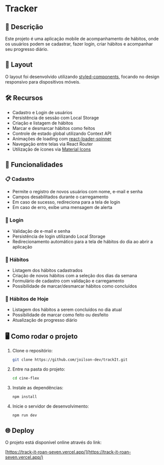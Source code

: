 
# Tracker

## 📖 Descrição

Este projeto é uma aplicação mobile de acompanhamento de hábitos, onde os usuários podem se cadastrar, fazer login, criar hábitos e acompanhar seu progresso diário.

## 🎨 Layout

O layout foi desenvolvido utilizando [styled-components](https://styled-components.com/), focando no design responsivo para dispositivos móveis.

## 🛠️ Recursos

- Cadastro e Login de usuários
- Persistência de sessão com Local Storage
- Criação e listagem de hábitos
- Marcar e desmarcar hábitos como feitos
- Controle de estado global utilizando Context API
- Animações de loading com [react-loader-spinner](https://mhnpd.github.io/react-loader-spinner/)
- Navegação entre telas via React Router
- Utilização de ícones via [Material Icons](https://mui.com/material-ui/material-icons/)

## 🚀 Funcionalidades

### 📋 Cadastro
- Permite o registro de novos usuários com nome, e-mail e senha
- Campos desabilitados durante o carregamento
- Em caso de sucesso, redireciona para a tela de login
- Em caso de erro, exibe uma mensagem de alerta

### 🔐 Login
- Validação de e-mail e senha
- Persistência de login utilizando Local Storage
- Redirecionamento automático para a tela de hábitos do dia ao abrir a aplicação

### 📅 Hábitos
- Listagem dos hábitos cadastrados
- Criação de novos hábitos com a seleção dos dias da semana
- Formulário de cadastro com validação e carregamento
- Possibilidade de marcar/desmarcar hábitos como concluídos

### 📆 Hábitos de Hoje
- Listagem dos hábitos a serem concluídos no dia atual
- Possibilidade de marcar como feito ou desfeito
- Atualização de progresso diário

## 🖥️ Como rodar o projeto

1. Clone o repositório:
   ```bash
   git clone https://github.com/joilson-dev/trackIt.git
   ```
2. Entre na pasta do projeto:
    ```bash
    cd cine-flex
    ```

3. Instale as dependências:
   ```bash
   npm install
   ```

4. Inicie o servidor de desenvolvimento:
   ```bash
   npm run dev
   ```

## 🌐 Deploy

O projeto está disponível online através do link:

[https://track-it-roan-seven.vercel.app/](https://track-it-roan-seven.vercel.app/)
